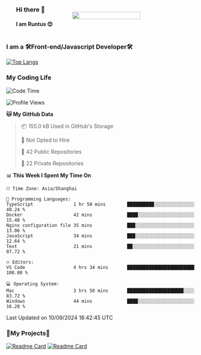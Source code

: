 

<div style="display: flex;  align-items: center; justify-content: space-around;">
    <div>    
        <h3>Hi there 👋</h3>
        <h4> I am Runtus 😊 </h4>
    </div>
    <img src="https://github-readme-stats.vercel.app/api?username=Runtus&show_icons=true&theme=tokyonight" width="60%" />
</div>





### I am a 🛠Front-end/Javascript Developer🛠 

[![Top Langs](https://github-readme-stats.vercel.app/api/top-langs/?username=Runtus&hide=css,vue,scss,Ruby)](https://github.com/Runtus/pixiv-server-ts)


### My Coding Life
<!--START_SECTION:waka-->
![Code Time](http://img.shields.io/badge/Code%20Time-270%20hrs%201%20min-blue)

![Profile Views](http://img.shields.io/badge/Profile%20Views-0-blue)

**🐱 My GitHub Data** 

> 📦 155.0 kB Used in GitHub's Storage 
 > 
> 🚫 Not Opted to Hire
 > 
> 📜 42 Public Repositories 
 > 
> 🔑 22 Private Repositories 
 > 
📊 **This Week I Spent My Time On** 

```text
🕑︎ Time Zone: Asia/Shanghai

💬 Programming Languages: 
TypeScript               1 hr 50 mins        ██████████░░░░░░░░░░░░░░░   40.24 % 
Docker                   42 mins             ████░░░░░░░░░░░░░░░░░░░░░   15.48 % 
Nginx configuration file 35 mins             ███░░░░░░░░░░░░░░░░░░░░░░   13.06 % 
JavaScript               34 mins             ███░░░░░░░░░░░░░░░░░░░░░░   12.64 % 
Text                     21 mins             ██░░░░░░░░░░░░░░░░░░░░░░░   07.72 % 

🔥 Editors: 
VS Code                  4 hrs 34 mins       █████████████████████████   100.00 % 

💻 Operating System: 
Mac                      3 hrs 50 mins       █████████████████████░░░░   83.72 % 
Windows                  44 mins             ████░░░░░░░░░░░░░░░░░░░░░   16.28 % 
```


 Last Updated on 10/09/2024 18:42:45 UTC
<!--END_SECTION:waka-->

### 🎁My Projects🎁
[![Readme Card](https://github-readme-stats.vercel.app/api/pin/?username=Runtus&repo=pixiv-server-ts)](https://github.com/Runtus/pixiv-server-ts)
[![Readme Card](https://github-readme-stats.vercel.app/api/pin/?username=Runtus&repo=dormitory-uestc)](https://github.com/Runtus/dormitory-uestc)